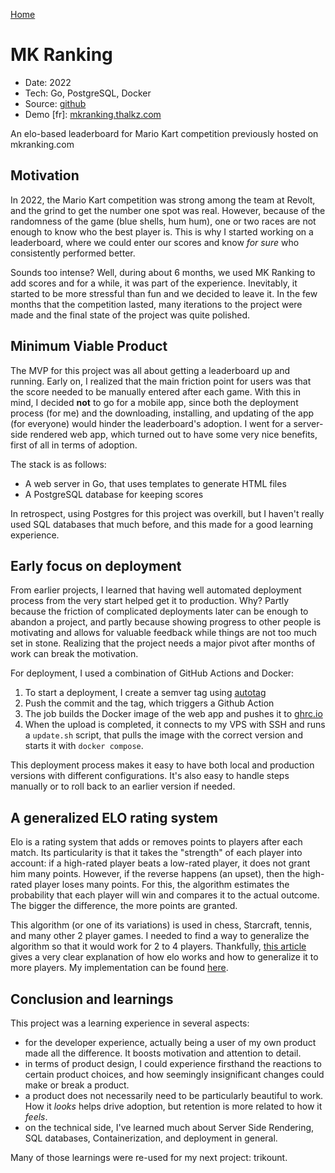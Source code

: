 [Home](/)

# MK Ranking
* Date: 2022
* Tech: Go, PostgreSQL, Docker
* Source: [github](https://github.com/thalkz/mkranking)
* Demo [fr]: [mkranking.thalkz.com](https://mkranking.thalkz.com)

An elo-based leaderboard for Mario Kart competition previously hosted on mkranking.com

## Motivation

In 2022, the Mario Kart competition was strong among the team at Revolt, and the grind to get the number one spot was real. However, because of the randomness of the game (blue shells, hum hum), one or two races are not enough to know who the best player is. This is why I started working on a leaderboard, where we could enter our scores and know *for sure* who consistently performed better.

Sounds too intense? Well, during about 6 months, we used MK Ranking to add scores and for a while, it was part of the experience. Inevitably, it started to be more stressful than fun and we decided to leave it. In the few months that the competition lasted, many iterations to the project were made and the final state of the project was quite polished.

## Minimum Viable Product

The MVP for this project was all about getting a leaderboard up and running. Early on, I realized that the main friction point for users was that the score needed to be manually entered after each game. With this in mind, I decided **not** to go for a mobile app, since both the deployment process (for me) and the downloading, installing, and updating of the app (for everyone) would hinder the leaderboard's adoption. I went for a server-side rendered web app, which turned out to have some very nice benefits, first of all in terms of adoption.

The stack is as follows:

* A web server in Go, that uses templates to generate HTML files
* A PostgreSQL database for keeping scores

In retrospect, using Postgres for this project was overkill, but I haven't really used SQL databases that much before, and this made for a good learning experience.

## Early focus on deployment

From earlier projects, I learned that having well automated deployment process from the very start helped get it to production. Why? Partly because the friction of complicated deployments later can be enough to abandon a project, and partly because showing progress to other people is motivating and allows for valuable feedback while things are not too much set in stone. Realizing that the project needs a major pivot after months of work can break the motivation.

For deployment, I used a combination of GitHub Actions and Docker:

1) To start a deployment, I create a semver tag using [autotag](https://michaelcurrin.github.io/auto-tag/)
2) Push the commit and the tag, which triggers a Github Action
3) The job builds the Docker image of the web app and pushes it to [ghrc.io](ghcr.io)
4) When the upload is completed, it connects to my VPS with SSH and runs a `update.sh` script, that pulls the image with the correct version and starts it with `docker compose`.

This deployment process makes it easy to have both local and production versions with different configurations. It's also easy to handle steps manually or to roll back to an earlier version if needed.

## A generalized ELO rating system

Elo is a rating system that adds or removes points to players after each match. Its particularity is that it takes the "strength" of each player into account: if a high-rated player beats a low-rated player, it does not grant him many points. However, if the reverse happens (an upset), then the high-rated player loses many points. For this, the algorithm estimates the probability that each player will win and compares it to the actual outcome. The bigger the difference, the more points are granted.

This algorithm (or one of its variations) is used in chess, Starcraft, tennis, and many other 2 player games. I needed to find a way to generalize the algorithm so that it would work for 2 to 4 players. Thankfully, [this article](https://towardsdatascience.com/developing-a-generalized-elo-rating-system-for-multiplayer-games-b9b495e87802) gives a very clear explanation of how elo works and how to generalize it to more players. My implementation can be found [here](https://github.com/thalkz/mkranking/blob/main/server/elo/elo.go). 

## Conclusion and learnings

This project was a learning experience in several aspects:

* for the developer experience, actually being a user of my own product made all the difference. It boosts motivation and attention to detail.
* in terms of product design, I could experience firsthand the reactions to certain product choices, and how seemingly insignificant changes could make or break a product.
* a product does not necessarily need to be particularly beautiful to work. How it *looks* helps drive adoption, but retention is more related to how it *feels*.
* on the technical side, I've learned much about Server Side Rendering, SQL databases, Containerization, and deployment in general.

Many of those learnings were re-used for my next project: trikount.
